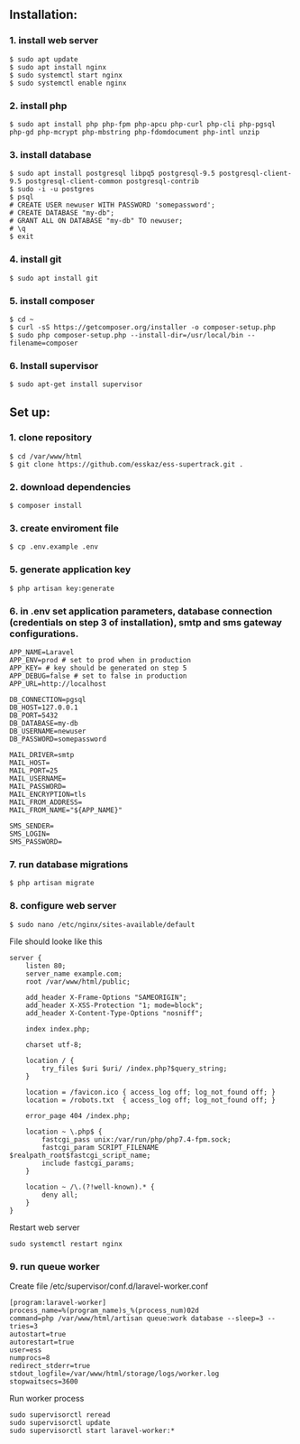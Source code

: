 ## Installation:
### 1. install web server
```
$ sudo apt update
$ sudo apt install nginx
$ sudo systemctl start nginx
$ sudo systemctl enable nginx
```
### 2. install php
```
$ sudo apt install php php-fpm php-apcu php-curl php-cli php-pgsql php-gd php-mcrypt php-mbstring php-fdomdocument php-intl unzip
```
### 3. install database
```
$ sudo apt install postgresql libpq5 postgresql-9.5 postgresql-client-9.5 postgresql-client-common postgresql-contrib
$ sudo -i -u postgres
$ psql
# CREATE USER newuser WITH PASSWORD 'somepassword';
# CREATE DATABASE "my-db";
# GRANT ALL ON DATABASE "my-db" TO newuser;
# \q
$ exit
```
### 4. install git
```
$ sudo apt install git
```
### 5. install composer
```
$ cd ~
$ curl -sS https://getcomposer.org/installer -o composer-setup.php
$ sudo php composer-setup.php --install-dir=/usr/local/bin --filename=composer
```
### 6. Install supervisor
```
$ sudo apt-get install supervisor
```

## Set up:
### 1. clone repository
```
$ cd /var/www/html
$ git clone https://github.com/esskaz/ess-supertrack.git .
```
### 2. download dependencies
```
$ composer install
```
### 3. create enviroment file
```
$ cp .env.example .env
```
### 5. generate application key
```
$ php artisan key:generate
```
### 6. in .env set application parameters, database connection (credentials on step 3 of installation), smtp and sms gateway configurations.
```
APP_NAME=Laravel
APP_ENV=prod # set to prod when in production
APP_KEY= # key should be generated on step 5
APP_DEBUG=false # set to false in production
APP_URL=http://localhost

DB_CONNECTION=pgsql
DB_HOST=127.0.0.1
DB_PORT=5432
DB_DATABASE=my-db
DB_USERNAME=newuser
DB_PASSWORD=somepassword

MAIL_DRIVER=smtp
MAIL_HOST=
MAIL_PORT=25
MAIL_USERNAME=
MAIL_PASSWORD=
MAIL_ENCRYPTION=tls
MAIL_FROM_ADDRESS=
MAIL_FROM_NAME="${APP_NAME}"

SMS_SENDER=
SMS_LOGIN=
SMS_PASSWORD=

```
### 7. run database migrations
```
$ php artisan migrate
```
### 8. configure web server
```
$ sudo nano /etc/nginx/sites-available/default
```
File should looke like this

```
server {
    listen 80;
    server_name example.com;
    root /var/www/html/public;

    add_header X-Frame-Options "SAMEORIGIN";
    add_header X-XSS-Protection "1; mode=block";
    add_header X-Content-Type-Options "nosniff";

    index index.php;

    charset utf-8;

    location / {
        try_files $uri $uri/ /index.php?$query_string;
    }

    location = /favicon.ico { access_log off; log_not_found off; }
    location = /robots.txt  { access_log off; log_not_found off; }

    error_page 404 /index.php;

    location ~ \.php$ {
        fastcgi_pass unix:/var/run/php/php7.4-fpm.sock;
        fastcgi_param SCRIPT_FILENAME $realpath_root$fastcgi_script_name;
        include fastcgi_params;
    }

    location ~ /\.(?!well-known).* {
        deny all;
    }
}
```

Restart web server
```
sudo systemctl restart nginx
```
### 9. run queue worker
Create file /etc/supervisor/conf.d/laravel-worker.conf
```
[program:laravel-worker]
process_name=%(program_name)s_%(process_num)02d
command=php /var/www/html/artisan queue:work database --sleep=3 --tries=3
autostart=true
autorestart=true
user=ess
numprocs=8
redirect_stderr=true
stdout_logfile=/var/www/html/storage/logs/worker.log
stopwaitsecs=3600
```
Run worker process
```
sudo supervisorctl reread
sudo supervisorctl update
sudo supervisorctl start laravel-worker:*
```
